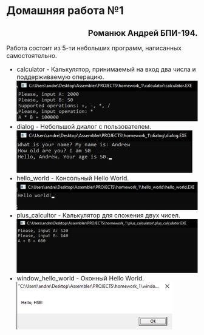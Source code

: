 
# Домашняя работа №1
</h1>
<h2 style="text-align: right">Романюк Андрей БПИ-194.</h2>
<font size="3"> 

Работа состоит из 5-ти небольших программ, написанных самостоятельно.
* calculator - Калькулятор, принимаемый на вход два числа и поддерживаемую операцию. <br/>
![Image](_screenshots/1.png)
* dialog - Небольшой диалог с пользователем.<br/>
![Image](_screenshots/3.png)
* hello_world - Консольный Hello World. <br/>
![Image](_screenshots/5.png)
* plus_calcultor - Калькулятор для сложения двух чисел. <br/>
![Image](_screenshots/2.png)
* window_hello_world - Оконный Hello World. <br/>
![Image](_screenshots/4.png)

</font>